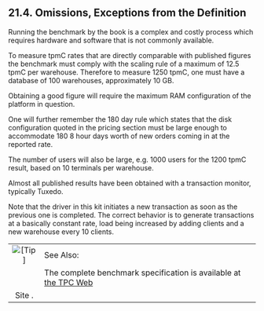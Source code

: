 <div>

<div>

<div>

<div>

## 21.4. Omissions, Exceptions from the Definition

</div>

</div>

</div>

Running the benchmark by the book is a complex and costly process which
requires hardware and software that is not commonly available.

To measure tpmC rates that are directly comparable with published
figures the benchmark must comply with the scaling rule of a maximum of
12.5 tpmC per warehouse. Therefore to measure 1250 tpmC, one must have a
database of 100 warehouses, approximately 10 GB.

Obtaining a good figure will require the maximum RAM configuration of
the platform in question.

One will further remember the 180 day rule which states that the disk
configuration quoted in the pricing section must be large enough to
accommodate 180 8 hour days worth of new orders coming in at the
reported rate.

The number of users will also be large, e.g. 1000 users for the 1200
tpmC result, based on 10 terminals per warehouse.

Almost all published results have been obtained with a transaction
monitor, typically Tuxedo.

Note that the driver in this kit initiates a new transaction as soon as
the previous one is completed. The correct behavior is to generate
transactions at a basically constant rate, load being increased by
adding clients and a new warehouse every 10 clients.

<div>

|                            |                                                                                                                            |
|:--------------------------:|:---------------------------------------------------------------------------------------------------------------------------|
| ![\[Tip\]](images/tip.png) | See Also:                                                                                                                  |
|                            | The complete benchmark specification is available at <a href="http://www.tpc.org/" class="ulink" target="_top">the TPC Web 
                              Site</a> .                                                                                                                  |

</div>

</div>
